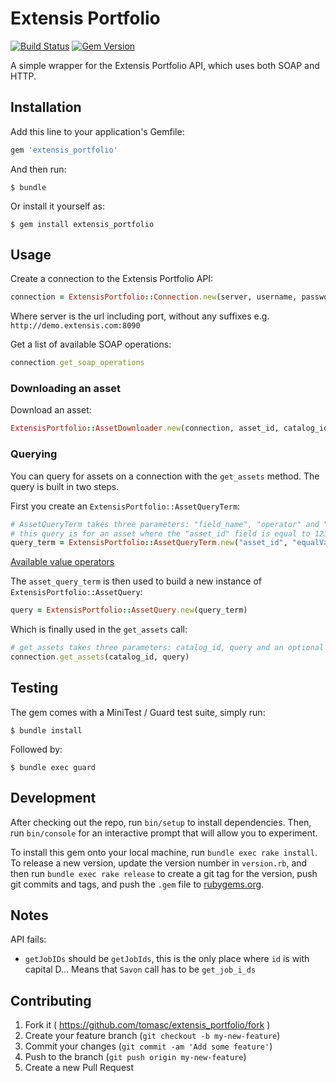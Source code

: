 # Extensis Portfolio

[![Build Status](https://travis-ci.org/tomasc/extensis_portfolio.svg)](https://travis-ci.org/tomasc/extensis_portfolio) [![Gem Version](https://badge.fury.io/rb/extensis_portfolio.svg)](http://badge.fury.io/rb/extensis_portfolio)

A simple wrapper for the Extensis Portfolio API, which uses both SOAP and HTTP.

## Installation

Add this line to your application's Gemfile:

```ruby
gem 'extensis_portfolio'
```

And then run:

    $ bundle

Or install it yourself as:

    $ gem install extensis_portfolio

## Usage

Create a connection to the Extensis Portfolio API:

```ruby
connection = ExtensisPortfolio::Connection.new(server, username, password)
```

Where server is the url including port, without any suffixes e.g. `http://demo.extensis.com:8090`

Get a list of available SOAP operations:

```ruby
connection.get_soap_operations
```

### Downloading an asset

Download an asset:

```ruby
ExtensisPortfolio::AssetDownloader.new(connection, asset_id, catalog_id).download_file
```

### Querying

You can query for assets on a connection with the `get_assets` method. The query is built in two steps.

First you create an `ExtensisPortfolio::AssetQueryTerm`:

```ruby
# AssetQueryTerm takes three parameters: "field_name", "operator" and "values"
# this query is for an asset where the "asset_id" field is equal to 1234
query_term = ExtensisPortfolio::AssetQueryTerm.new("asset_id", "equalValue", 1234)
```

[Available value operators](http://doc.extensis.com/api/portfolio/assets_queryOperator.html)

The `asset_query_term` is then used to build a new instance of `ExtensisPortfolio::AssetQuery`:

```ruby
query = ExtensisPortfolio::AssetQuery.new(query_term)
```

Which is finally used in the `get_assets` call:

```ruby
# get_assets takes three parameters: catalog_id, query and an optional options hash
connection.get_assets(catalog_id, query)
```

## Testing

The gem comes with a MiniTest / Guard test suite, simply run:

    $ bundle install

Followed by:

    $ bundle exec guard

## Development

After checking out the repo, run `bin/setup` to install dependencies. Then, run `bin/console` for an interactive prompt that will allow you to experiment.

To install this gem onto your local machine, run `bundle exec rake install`. To release a new version, update the version number in `version.rb`, and then run `bundle exec rake release` to create a git tag for the version, push git commits and tags, and push the `.gem` file to [rubygems.org](https://rubygems.org).

## Notes
API fails:
* `getJobIDs` should be `getJobIds`, this is the only place where `id` is with capital D... Means that `Savon` call has to be `get_job_i_ds`

## Contributing

1. Fork it ( https://github.com/tomasc/extensis_portfolio/fork )
2. Create your feature branch (`git checkout -b my-new-feature`)
3. Commit your changes (`git commit -am 'Add some feature'`)
4. Push to the branch (`git push origin my-new-feature`)
5. Create a new Pull Request
